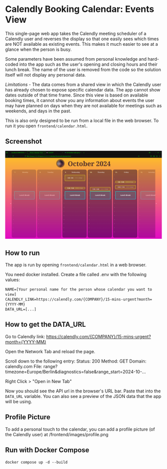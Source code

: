 # Calendly Booking Calendar: Events View

This single-page web app takes the Calendly meeting scheduler of a Calendly user and reverses the display so that one easily sees which times are NOT available as existing events. This makes it much easier to see at a glance when the person is busy.

Some parameters have been assumed from personal knowledge and hard-coded into the app such as the user's opening and closing hours and their lunch break. The name of the user is removed from the code so the solution itself will not display any personal data.

*Limitations* - The data comes from a shared view in which the Calendly user has already chosen to expose specific calendar data. The app cannot show dates outside of that time frame. Since this view is based on available booking times, it cannot show you any information about events the user may have planned on days when they are not available for meetings such as weekends, and days in the past.

This is also only designed to be run from a local file in the web browser. To run it you open `frontend/calendar.html`.

## Screenshot
![calendar viewer running in firefox on my computer](/calendar_screenshot_01.png "Calendly Event Viewer")

## How to run
The app is run by opening `frontend/calendar.html` in a web browser.

You need docker installed.
Create a file called .env with the following values:

    NAME=[Your personal name for the person whose calendar you want to view]
    CALENDLY_LINK=https://calendly.com/{COMPANY}/15-mins-urgent?month={YYYY-MM}
    DATA_URL=[...]

## How to get the DATA_URL

Go to Calendly link: https://calendly.com/{COMPANY}/15-mins-urgent?month={YYYY-MM}

Open the Network Tab and reload the page.

Scroll down to the following entry:
    Status: 200
    Method: GET
    Domain: calendly.com
    File: range?timezone=Europe/Berlin&diagnostics=false&range_start=2024-10-...

Right Click > "Open in New Tab"

Now you should see the API url in the browser's URL bar. Paste that into the `DATA_URL` variable. You can also see a preview of the JSON data that the app will be using.

## Profile Picture

To add a personal touch to the calendar, you can add a profile picture (of the Calendly user) at /frontend/images/profile.png

## Run with Docker Compose

    docker compose up -d --build
